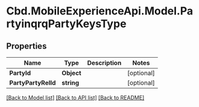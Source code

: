 # Cbd.MobileExperienceApi.Model.PartyinqrqPartyKeysType

## Properties

Name | Type | Description | Notes
------------ | ------------- | ------------- | -------------
**PartyId** | **Object** |  | [optional] 
**PartyPartyRelId** | **string** |  | [optional] 

[[Back to Model list]](../README.md#documentation-for-models) [[Back to API list]](../README.md#documentation-for-api-endpoints) [[Back to README]](../README.md)

